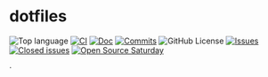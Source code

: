 # dotfiles

![Top language](https://img.shields.io/github/languages/top/fusillicode/dotfiles)
[![CI](https://github.com/fusillicode/dotfiles/actions/workflows/ci.yml/badge.svg?branch=main)](https://github.com/fusillicode/dotfiles/actions/workflows/ci.yml)
[![Doc](https://github.com/fusillicode/dotfiles/actions/workflows/doc.yml/badge.svg)](https://fusillicode.github.io/dotfiles)
[![Commits](https://shields.io/github/last-commit/fusillicode/dotfiles)](https://github.com/fusillicode/dotfiles/commits/main)
![GitHub License](https://img.shields.io/github/license/fusillicode/dotfiles)
[![Issues](https://shields.io/github/issues/fusillicode/dotfiles)](https://github.com/fusillicode/dotfiles/issues)
[![Closed issues](https://shields.io/github/issues-closed/fusillicode/dotfiles)](https://github.com/fusillicode/dotfiles/issues?q=is%3Aissue+is%3Aclosed)
[![Open Source Saturday](https://img.shields.io/badge/%E2%9D%A4%EF%B8%8F-open%20source%20saturday-F64060.svg)](https://www.meetup.com/it-IT/Open-Source-Saturday-Milano/)

·
